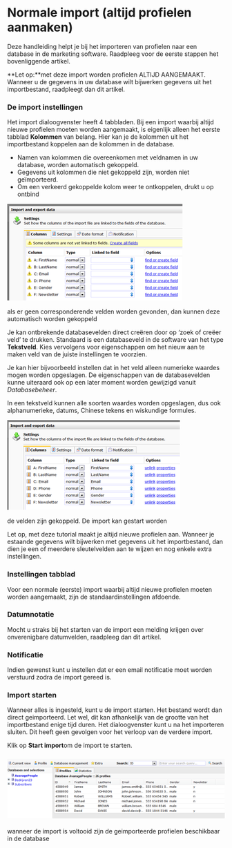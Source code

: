 Normale import (altijd profielen aanmaken)
==========================================

Deze handleiding helpt je bij het importeren van profielen naar een
database in de marketing software. Raadpleeg voor de eerste stappen het
bovenliggende artikel.

**Let op:**met deze import worden profielen ALTIJD AANGEMAAKT. Wanneer u
de gegevens in uw database wilt bijwerken gegevens uit het
importbestand, raadpleegt dan dit artikel.

### De import instellingen

Het import dialoogvenster heeft 4 tabbladen. Bij een import waarbij
altijd nieuwe profielen moeten worden aangemaakt, is eigenlijk alleen
het eerste tabblad **Kolommen** van belang. Hier kan je de kolommen uit
het importbestand koppelen aan de kolommen in de database.

-   Namen van kolommen die overeenkomen met veldnamen in uw database,
    worden automatisch gekoppeld.
-   Gegevens uit kolommen die niet gekoppeld zijn, worden niet
    geïmporteerd.
-   Om een verkeerd gekoppelde kolom weer te ontkoppelen, drukt u op
    ontbind

![Columns tab](../images/importer3.png)

als er geen corresponderende velden worden gevonden, dan kunnen deze
automatisch worden gekoppeld

Je kan ontbrekende databasevelden direct creëren door op ‘zoek of creëer
veld’ te drukken. Standaard is een databaseveld in de software van het
type **Tekstveld**. Kies vervolgens voor eigenschappen om het nieuw aan
te maken veld van de juiste instellingen te voorzien.

Je kan hier bijvoorbeeld instellen dat in het veld alleen numerieke
waardes mogen worden opgeslagen. De eigenschappen van de databasevelden
kunne uiteraard ook op een later moment worden gewijzigd vanuit
*Databasebeheer*.

In een tekstveld kunnen alle soorten waardes worden opgeslagen, dus ook
alphanumerieke, datums, Chinese tekens en wiskundige formules.

![](../images/importer4.png)

de velden zijn gekoppeld. De import kan gestart worden

Let op, met deze tutorial maakt je altijd nieuwe profielen aan. Wanneer
je estaande gegevens wilt bijwerken met gegevens uit het importbestand,
dan dien je een of meerdere sleutelvelden aan te wijzen en nog enkele
extra instellingen.

### Instellingen tabblad

Voor een normale (eerste) import waarbij altijd nieuwe profielen moeten
worden aangemaakt, zijn de standaardinstellingen afdoende.

### Datumnotatie

Mocht u straks bij het starten van de import een melding krijgen over
onverenigbare datumvelden, raadpleeg dan dit artikel.

### Notificatie

Indien gewenst kunt u instellen dat er een email notificatie moet worden
verstuurd zodra de import gereed is.

### Import starten

Wanneer alles is ingesteld, kunt u de import starten. Het bestand wordt
dan direct geimporteerd. Let wel, dit kan afhankelijk van de grootte van
het importbestand enige tijd duren. Het dialoogvenster kunt u na het
importeren sluiten. Dit heeft geen gevolgen voor het verloop van de
verdere import.

Klik op **Start import**om de import te starten.

### ![](../images/fimishedimport.png)

wanneer de import is voltooid zijn de geimporteerde profielen
beschikbaar in de database

 
